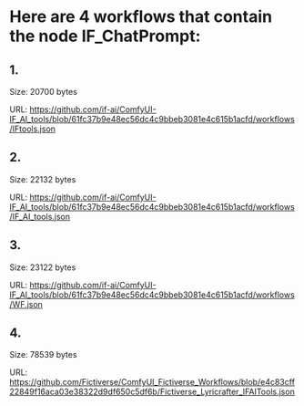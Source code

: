 # Here are 4 workflows that contain the node IF_ChatPrompt:

## 1. 

Size: 20700 bytes

URL: https://github.com/if-ai/ComfyUI-IF_AI_tools/blob/61fc37b9e48ec56dc4c9bbeb3081e4c615b1acfd/workflows/IFtools.json

## 2. 

Size: 22132 bytes

URL: https://github.com/if-ai/ComfyUI-IF_AI_tools/blob/61fc37b9e48ec56dc4c9bbeb3081e4c615b1acfd/workflows/IF_AI_tools.json

## 3. 

Size: 23122 bytes

URL: https://github.com/if-ai/ComfyUI-IF_AI_tools/blob/61fc37b9e48ec56dc4c9bbeb3081e4c615b1acfd/workflows/WF.json

## 4. 

Size: 78539 bytes

URL: https://github.com/Fictiverse/ComfyUI_Fictiverse_Workflows/blob/e4c83cff22849f16aca03e38322d9df650c5df6b/Fictiverse_Lyricrafter_IFAITools.json


